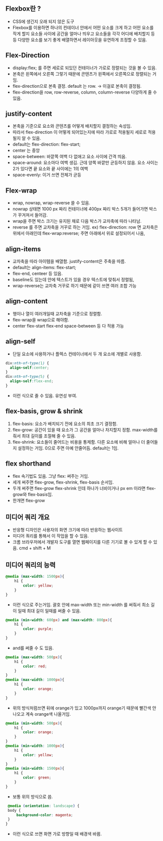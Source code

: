 ## Flexbox란 ?

- CSS에 생긴지 오래 되지 않은 도구
- Flexbox를 이용하면 하나의 컨테이너 안에서 어떤 요소를 크게 하고 어떤 요소를 작게 할지 요소들 사이에 공간을 얼마나 띄우고 요소들을 각각 어디에 배치할지 등등 다양한 요소를 보기 좋게 배열하면서 레이아웃을 유연하게 조정할 수 있음.

## Flex-Direction

- display:flex; 를 주면 세로로 되있던 컨테이너가 가로로 정렬되는 것을 볼 수 있음.
- 본축은 왼쪽에서 오른쪽 그렇기 때문에 콘텐츠가 왼쪽에서 오른쪽으로 정렬되는 거임.
- flex-direction으로 본축 결정. default 는 row. -> 이걸로 본축이 결정됨.
- flex-direction을 row, row-reverse, column, column-reverse 다양하게 줄 수 있음.

## justify-content
- 본축을 기준으로 요소와 콘텐츠를 어떻게 배치할지 결정하는 속성임.
- 따라서 flex-direction 이 어떻게 되어있는지에 따라 가로로 적용될지 세로로 적용될지 알 수 있음.
- default는 flex-direction: flex-start;
- center 는 중앙
- space-between: 바깥쪽 여백 다 없애고 요소 사이에 간격 띄움.
- space-around: 요소마다 여백 생김. 근데 양쪽 바깥만 균등하지 않음. 요소 사이는 2가 있다면 끝 요소와 끝 사이에는 1의 여백
- space-evenly: 이거 쓰면 전체가 균등

## Flex-wrap
- wrap, nowrap, wrap-reverse 쓸 수 있음.
- nowrap 상태면 1000 px 짜리 컨테이너에 400px 짜리 박스 5개가 들어가면 박스가 꾸겨져서 들어감.
- wrap을 주면 박스 크기는 유지된 채로 다음 박스가 교차축에 따라 나타남.
- reverse 를 주면 교차축을 거꾸로 하는 거임. ex) flex-direction: row 면 교차축은 위에서 아래인데 flex-wrap:reverse; 주면 아래에서 위로 설정되어서 나옴,

## align-items
- 교차축을 따라 아이템을 배열함. justify-content은 주축을 따름.
- default는 align-items: flex-start;
- flex-end, centeer 등 있음.
- baseline도 있는데 안에 텍스트가 있을 경우 텍스트에 맞춰서 정렬됨,
- wrap-reverse는 교차축 거꾸로 하기 때문에 같이 쓰면 여러 조합 가능

## align-content
- 행이나 열이 여러개일때 교차축을 기준으로 정렬함.
- flex-wrap을 wrap으로 해야함.
- center flex-start flex-end space-between 등 다 적용 가능

## align-self
- 단일 요소에 사용하거나 플렉스 컨테이너에서 두 개 요소에 개별로 사용함.

```css
div:nth-of-type(1) {
  align-self:center;
}
div:nth-of-type(5) {
  align-self:flex-end;
}
```
- 이런 식으로 줄 수 있음. 유연성 부여.

## flex-basis, grow & shrink

1. flex-basis: 요소가 배치되기 전에 요소의 최초 크기 결정함.
2. flex-grow: 공간이 있을 때 요소가 그 공간을 얼마나 차지할지 정함. max-width를 줘서 최대 길이를 조절해 줄 수 있음.
3. flex-shrink: 요소들이 줄어드는 비용을 통제함. 다른 요소에 비해 얼마나 더 줄어들지 설정하는 거임. 0으로 주면 아예 안줄어듬. default는 1임.

## flex shorthand

- flex 속기법도 있음. 그냥 flex: 써주는 거임.
- 세개 써주면 flex-grow, flex-shrink, flex-basis 순서임.
- 두개 써주면 flex-grow flex-shrink 인데 하나가 너비이거나 px em 이라면 flex-grow와 flex-basis임.
- 한개면 flex-grow

## 미디어 쿼리 개요

- 반응형 디자인은 사용자의 화면 크기에 따라 반응하는 웹사이트
- 미디어 쿼리를 통해서 이 작업을 할 수 있음.
- 크롬 브라우저에서 개발자 도구를 열면 웹페이지를 다른 기기로 볼 수 있게 할 수 있음. cmd + shift + M

## 미디어 쿼리의 능력

```css
@media (max-width: 1500px){
    h1 {
        color: yellow;
    }
}
```
- 이런 식으로 주는거임. 괄호 안에 max-width 또는 min-width 를 써줘서 최소 길이 일때 최대 길이 일때를 써줄 수 있음.

```css
@media (min-width: 600px) and (max-width: 800px){
    h1 {
        color: purple;
    }
}
```
- and를 써줄 수 도 있음.

```css
@media (max-width: 500px){
    h1 {
        color: red;
    }
}
@media (max-width: 1000px){
    h1 {
        color: orange;
    }
}
```
- 위의 방식처럼쓰면 뒤에 orange가 있고 1000px까지 orange기 때문에 빨간색 안나오고 계속 orange색 나올거임.

```css
@media (min-width: 500px){
    h1 {
        color: orange;
    }
}
@media (min-width: 1000px){
    h1 {
        color: yellow;
    }
}
@media (min-width: 1500px){
    h1 {
        color: green;
    }
}
```
- 보통 위의 방식으로 씀.

```css
 @media (orientation: landscape) {
 body {
     background-color: magenta;
 }
}
```
- 이런 식으로 쓰면 화면 가로 방향일 때 배경색 바뀜.

